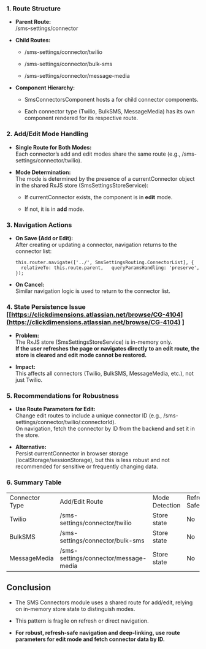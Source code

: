 ### **1. Route Structure**

- **Parent Route:**  
    /sms-settings/connector
    
- **Child Routes:**
    
    - /sms-settings/connector/twilio
        
    - /sms-settings/connector/bulk-sms
        
    - /sms-settings/connector/message-media
        
- **Component Hierarchy:**
    
    - SmsConnectorsComponent hosts a <router-outlet> for child connector components.
        
    - Each connector type (Twilio, BulkSMS, MessageMedia) has its own component rendered for its respective route.
        

### **2. Add/Edit Mode Handling**

- **Single Route for Both Modes:**  
    Each connector’s add and edit modes share the same route (e.g., /sms-settings/connector/twilio).
    
- **Mode Determination:**  
    The mode is determined by the presence of a currentConnector object in the shared RxJS store (SmsSettingsStoreService):
    
    - If currentConnector exists, the component is in **edit** mode.
        
    - If not, it is in **add** mode.
        

### **3. Navigation Actions**

- **On Save (Add or Edit):**  
    After creating or updating a connector, navigation returns to the connector list:
    
    `this.router.navigate(['../', SmsSettingsRouting.ConnectorList], {   relativeTo: this.route.parent,   queryParamsHandling: 'preserve', });`
    
- **On Cancel:**  
    Similar navigation logic is used to return to the connector list.
    

### **4. State Persistence Issue [**[https://clickdimensions.atlassian.net/browse/CG-4104](https://clickdimensions.atlassian.net/browse/CG-4104) **]**

- **Problem:**  
    The RxJS store (SmsSettingsStoreService) is in-memory only.  
    **If the user refreshes the page or navigates directly to an edit route, the store is cleared and edit mode cannot be restored.**
    
- **Impact:**  
    This affects all connectors (Twilio, BulkSMS, MessageMedia, etc.), not just Twilio.
    

### **5. Recommendations for Robustness**

- **Use Route Parameters for Edit:**  
    Change edit routes to include a unique connector ID (e.g., /sms-settings/connector/twilio/:connectorId).  
    On navigation, fetch the connector by ID from the backend and set it in the store.
    
- **Alternative:**  
    Persist currentConnector in browser storage (localStorage/sessionStorage), but this is less robust and not recommended for sensitive or frequently changing data.
    

### **6. Summary Table**

|   |   |   |   |   |
|---|---|---|---|---|
|Connector Type|Add/Edit Route|Mode Detection|Refresh Safe?|Recommended Fix|
|Twilio|/sms-settings/connector/twilio|Store state|No|Use /twilio/:connectorId|
|BulkSMS|/sms-settings/connector/bulk-sms|Store state|No|Use /bulk-sms/:connectorId|
|MessageMedia|/sms-settings/connector/message-media|Store state|No|Use /message-media/:connectorId|

## **Conclusion**

- The SMS Connectors module uses a shared route for add/edit, relying on in-memory store state to distinguish modes.
    
- This pattern is fragile on refresh or direct navigation.
    
- **For robust, refresh-safe navigation and deep-linking, use route parameters for edit mode and fetch connector data by ID.**